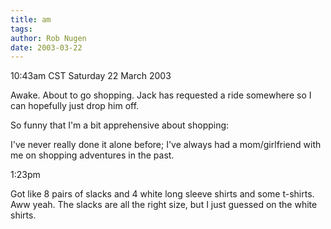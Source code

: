 ```yaml
---
title: am
tags: 
author: Rob Nugen
date: 2003-03-22
---
```


<p class=date>10:43am CST Saturday 22 March 2003</p>

<p>Awake.  About to go shopping.  Jack has requested a ride somewhere
so I can hopefully just drop him off.</p>

<p>So funny that I'm a bit apprehensive about shopping:</p>

<p>I've never really done it alone before; I've always had a
mom/girlfriend with me on shopping adventures in the past.</p>

<p class=date>1:23pm</p>

<p>Got like 8 pairs of slacks and 4 white long sleeve shirts and some
t-shirts.  Aww yeah.  The slacks are all the right size, but I just
guessed on the white shirts.</p>
